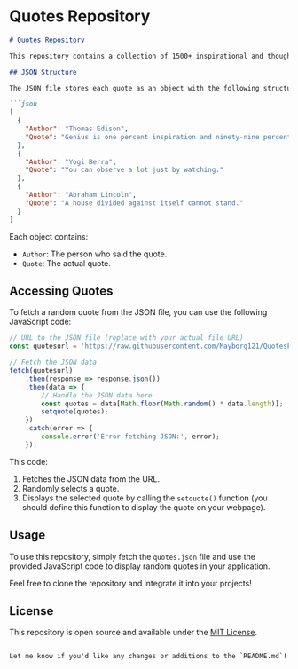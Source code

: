 # Quotes Repository

```markdown
# Quotes Repository

This repository contains a collection of 1500+ inspirational and thought-provoking quotes stored in a JSON file. You can access the quotes and their respective authors to display them in your web applications.

## JSON Structure

The JSON file stores each quote as an object with the following structure:

```json
[
  {
    "Author": "Thomas Edison",
    "Quote": "Genius is one percent inspiration and ninety-nine percent perspiration."
  },
  {
    "Author": "Yogi Berra",
    "Quote": "You can observe a lot just by watching."
  },
  {
    "Author": "Abraham Lincoln",
    "Quote": "A house divided against itself cannot stand."
  }
]
```

Each object contains:
- `Author`: The person who said the quote.
- `Quote`: The actual quote.

## Accessing Quotes

To fetch a random quote from the JSON file, you can use the following JavaScript code:

```javascript
// URL to the JSON file (replace with your actual file URL)
const quotesurl = 'https://raw.githubusercontent.com/Mayborg121/QuotesFileHostin/refs/heads/main/quotes.json';

// Fetch the JSON data
fetch(quotesurl)
    .then(response => response.json())
    .then(data => {
        // Handle the JSON data here
        const quotes = data[Math.floor(Math.random() * data.length)];
        setquote(quotes);
    })
    .catch(error => {
        console.error('Error fetching JSON:', error);
    });
```

This code:
1. Fetches the JSON data from the URL.
2. Randomly selects a quote.
3. Displays the selected quote by calling the `setquote()` function (you should define this function to display the quote on your webpage).

## Usage

To use this repository, simply fetch the `quotes.json` file and use the provided JavaScript code to display random quotes in your application.

Feel free to clone the repository and integrate it into your projects!

## License

This repository is open source and available under the [MIT License](LICENSE).
```

Let me know if you'd like any changes or additions to the `README.md`!
